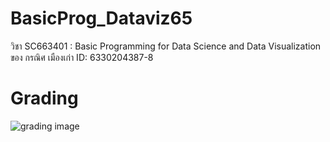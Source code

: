 # BasicProg_Dataviz65
วิชา SC663401 : Basic Programming for Data Science and Data Visualization ของ กรณิศ เมืองเก่า ID: 6330204387-8

# Grading
![grading image](igrading.jpg)
